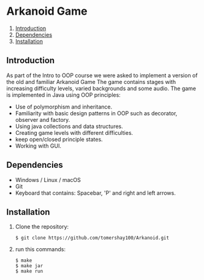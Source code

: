 # Arkanoid Game  
1. [Introduction](#introduction)
2. [Dependencies](#dependencies)  
3. [Installation](#installation)


## Introduction
As part of the Intro to OOP course we were asked to implement a version of the old and familiar Arkanoid Game
The game contains stages with increasing difficulty levels, varied backgrounds and some audio.
The game is implemented in Java using OOP principles:
* Use of polymorphism and inheritance.
* Familiarity with basic design patterns in OOP such as decorator, observer and factory.
* Using java collections and data structures.
* Creating game levels with different difficulties.
* keep open/closed principle states.
* Working with GUI.

## Dependencies
* Windows / Linux / macOS
* Git
* Keyboard that contains: Spacebar, 'P' and right and left arrows.

## Installation
1. Clone the repository:  
    ```
    $ git clone https://github.com/tomershay100/Arkanoid.git
    ```
2. run this commands:
    ```
    $ make
    $ make jar
    $ make run
    ```
